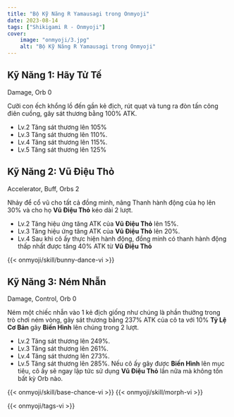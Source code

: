 ```yaml
---
title: "Bộ Kỹ Năng R Yamausagi trong Onmyoji"
date: 2023-08-14   
tags: ["Shikigami R - Onmyoji"]
cover:
    image: "onmyoji/3.jpg" 
    alt: "Bộ Kỹ Năng R Yamausagi trong Onmyoji"  
---
```


## Kỹ Năng 1: Hãy Tử Tế
Damage, Orb 0

Cưỡi con ếch khổng lồ đến gần kẻ địch, rút ​​quạt và tung ra đòn tấn công điên cuồng, gây sát thương bằng 100% ATK.

- Lv.2 Tăng sát thương lên 105%
- Lv.3 Tăng sát thương lên 110%.
- Lv.4 Tăng sát thương lên 115%.
- Lv.5 Tăng sát thương lên 125%

## Kỹ Năng 2: Vũ Điệu Thỏ
Accelerator, Buff, Orbs 2 

Nhảy để cổ vũ cho tất cả đồng minh, nâng Thanh hành động của họ lên 30% và cho họ **Vũ Điệu Thỏ** kéo dài 2 lượt.

- Lv.2 Tăng hiệu ứng tăng ATK của **Vũ Điệu Thỏ** lên 15%.
- Lv.3 Tăng hiệu ứng tăng ATK của **Vũ Điệu Thỏ** lên 20%.
- Lv.4 Sau khi cô ấy thực hiện hành động, đồng minh có thanh hành động thấp nhất được tăng 40% ATK từ **Vũ Điệu Thỏ**
 
{{< onmyoji/skill/bunny-dance-vi >}} 
  
## Kỹ Năng 3: Ném Nhẫn
Damage, Control, Orb 0

Ném một chiếc nhẫn vào 1 kẻ địch giống như chúng là phần thưởng trong trò chơi ném vòng, gây sát thương bằng 237% ATK của cô ta với 10% **Tỷ Lệ Cơ Bản** gây **Biến Hình** lên chúng trong 2 lượt.

- Lv.2 Tăng sát thương lên 249%.
- Lv.3 Tăng sát thương lên 261%.
- Lv.4 Tăng sát thương lên 273%.
- Lv.5 Tăng sát thương lên 285%. Nếu cô ấy gây được **Biến Hình** lên mục tiêu, cô ấy sẽ ngay lập tức sử dụng **Vũ Điệu Thỏ** lần nữa mà không tốn bất kỳ Orb nào.

{{< onmyoji/skill/base-chance-vi >}}
{{< onmyoji/skill/morph-vi >}}

{{< onmyoji/tags-vi >}}